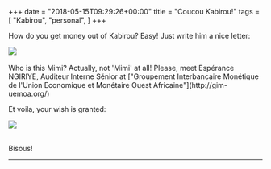 +++
date = "2018-05-15T09:29:26+00:00"
title = "Coucou Kabirou!"
tags = [
    "Kabirou",
    "personal",
]
+++

How do you get money out of Kabirou? Easy! Just write him a nice letter:</p>

<!--more-->

<div class="container" style="width:auto">
  <a target="blank" href="https://res.cloudinary.com/vincentstradic/image/upload/v1525867643/family/coucou-3.jpg">
    <img src="https://res.cloudinary.com/vincentstradic/image/upload/v1525867643/family/coucou-3.jpg" style="max-width:100%">
  </a>
</div>
<br>
Who is this Mimi? Actually, not 'Mimi' at all! Please, meet Espérance NGIRIYE, Auditeur Interne Sénior at ["Groupement Interbancaire Monétique de l'Union Economique et Monétaire Ouest Africaine"](http://gim-uemoa.org/)

Et voila, your wish is granted:
<div class="container" style="width:auto">
  <a target="blank" href="https://res.cloudinary.com/vincentstradic/image/upload/v1525866754/family/coucou-2.jpg">
    <img src="https://res.cloudinary.com/vincentstradic/image/upload/v1525866754/family/coucou-2.jpg" style="max-width:100%">
  </a>
</div>
<br>

Bisous!

<hr>
